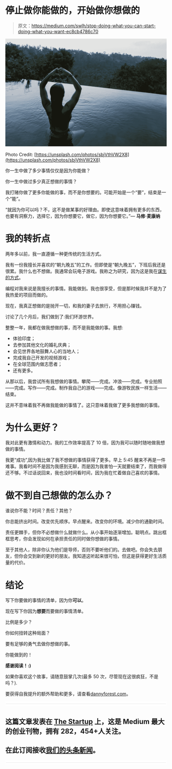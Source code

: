 # 停止做你能做的，开始做你想做的

> 原文：<https://medium.com/swlh/stop-doing-what-you-can-start-doing-what-you-want-ec8cb4786c70>

![](img/9202d5ce8fdfe6c41f6e3c1bd3276f2d.png)

Photo Credit: [https://unsplash.com/photos/sbjVthVW2X8](https://unsplash.com/photos/sbjVthVW2X8)

你一生中做了多少事情仅仅是因为你能做？

你一生中做过多少真正想做的事情？

我打赌你做了更多你能做的事，而不是你想要的。可能开始是一个“要”，结束是一个“能”。

“就因为你可以吗？不，这不是做某事的好理由。即使这意味着拥有更多的东西，也要有洞察力，选择它，因为你想要它，做它，因为你想要它。”— **马修·麦康纳**

# 我的转折点

两年多以前，我一直遵循一种更传统的生活方式。

我有一份我擅长并喜欢的“朝九晚五”的工作。但即使是“朝九晚五”，下班后我还是很累。我什么也不想做。我通常会玩电子游戏。我称之为研究，因为这是我在[谋生的方式](http://powerlevelstudios.com)。

编程对我来说是我擅长的事情。我能做到。我也很享受，但是那时候我并不是为了我热爱的项目而做的。

现在，我真正想做的是抛开一切，和我的妻子去旅行，不用担心赚钱。

讨论了几个月后，我们做到了:我们环游世界。

整整一年，我都在做我想做的事，而不是我能做的事。我想:

*   体验印度；
*   去参加其他文化的婚礼庆典；
*   会见世界各地鼓舞人心的当地人；
*   完成我自己开发的视频游戏；
*   在全球范围内做志愿者；
*   还有更多。

从那以后，我尝试所有我想做的事情。攀爬——完成。冲浪——完成。专业拍照——完成。写作——完成。制作我自己的游戏——完成。像游牧民族一样生活——结束。

这并不意味着我不再做我能做的事情了。这只意味着我做了更多我想做的事情。

# 为什么更好？

我对此更有激情和动力。我的工作效率提高了 10 倍，因为我可以随时随地做我想做的事情。

我更“成功”,因为我比做了我不想做的事情获得了更多。早上 5:45 醒来不再是一件难事。我看时间不是因为我感到无聊，而是因为我害怕一天就要结束了，而我做得还不够。不过话说回来，我也没时间看时间，因为我在忙着做自己喜欢的事情。

# 做不到自己想做的怎么办？

谁说你不能？时间？责任？其他？

你总能挤出时间。改变优先顺序。早点醒来。改变你的环境。减少你的通勤时间。

责任更棘手，但你不必想做什么就做什么。从小事开始逐渐增加。聪明点。跳出框框思考，你会发现如何在承担责任的同时做你想做的事情。

至于其他人，除非你认为他们是导师，否则不要听他们的。去做吧。你会失去朋友，但你会交到新的更好的朋友。我知道这听起来很可怕，但这是获得更好生活质量的代价。

# 结论

写下你要做的事情的清单，因为你**可以**。

现在写下你因为**想要**而要做的事情清单。

比例是多少？

你如何扭转这种局面？

要有足够的勇气去做你想做的事。

你能做到的！

**感谢阅读！:)**

如果你喜欢这个故事，请随意鼓掌几次(最多 50 次，尽管现在这很疯狂，不是吗？).

要获得自我提升的额外帮助和更多，请查看[dannyforest.com](http://dannyforest.com/)。

![](img/731acf26f5d44fdc58d99a6388fe935d.png)

## 这篇文章发表在 [The Startup](https://medium.com/swlh) 上，这是 Medium 最大的创业刊物，拥有 282，454+人关注。

## 在此订阅接收[我们的头条新闻](http://growthsupply.com/the-startup-newsletter/)。

![](img/731acf26f5d44fdc58d99a6388fe935d.png)